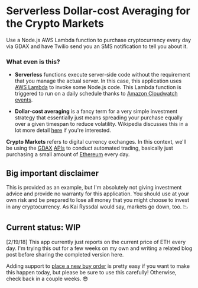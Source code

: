 # Serverless Dollar-cost Averaging for the Crypto Markets

Use a Node.js AWS Lambda function to purchase cryptocurrency every day via GDAX and have Twilio send you an SMS notification to tell you about it.

### What even is this?

- **Serverless** functions execute server-side code without the requirement that you manage the actual server. In this case, this application uses [AWS Lambda](https://aws.amazon.com/lambda/) to invoke some Node.js code. This Lambda function is triggered to run on a daily schedule thanks to [Amazon Cloudwatch events](https://docs.aws.amazon.com/AmazonCloudWatch/latest/events/WhatIsCloudWatchEvents.html).

- **Dollar-cost averaging** is a fancy term for a very simple investment strategy that essentially just means spreading your purchase equally over a given timespan to reduce volatility. Wikipedia discusses this in a lot more detail [here](https://en.wikipedia.org/wiki/Dollar_cost_averaging) if you're interested.

**Crypto Markets** refers to digital currency exchanges. In this context, we'll be using the [GDAX](https://www.gdax.com) [APIs](https://docs.gdax.com/) to conduct automated trading, basically just purchasing a small amount of [Ethereum](https://www.ethereum.org/) every day. 

## Big important disclaimer

This is provided as an example, but I'm absolutely not giving investment advice and provide no warranty for this application. You should use at your own risk and be prepared to lose all money that you might choose to invest in any cryptocurrency. As Kai Ryssdal would say, markets go down, too. 📉

## Current status: WIP

[2/19/18] This app currently just reports on the current price of ETH every day. I'm trying this out for a few weeks on my own and writing a related blog post before sharing the completed version here. 

Adding support to [place a new buy order](https://docs.gdax.com/#place-a-new-order) is pretty easy if you want to make this happen today, but please be sure to use this carefully! Otherwise, check back in a couple weeks. 😎